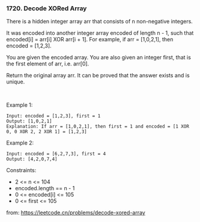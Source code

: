 ### 1720. Decode XORed Array

There is a hidden integer array arr that consists of n non-negative integers.

It was encoded into another integer array encoded of length n - 1, such that encoded[i] = arr[i] XOR arr[i + 1]. For example, if arr = [1,0,2,1], then encoded = [1,2,3].

You are given the encoded array. You are also given an integer first, that is the first element of arr, i.e. arr[0].

Return the original array arr. It can be proved that the answer exists and is unique.

 

Example 1:
```
Input: encoded = [1,2,3], first = 1
Output: [1,0,2,1]
Explanation: If arr = [1,0,2,1], then first = 1 and encoded = [1 XOR 0, 0 XOR 2, 2 XOR 1] = [1,2,3]
```

Example 2:
```
Input: encoded = [6,2,7,3], first = 4
Output: [4,2,0,7,4]
```

Constraints:

* 2 <= n <= 104
* encoded.length == n - 1
* 0 <= encoded[i] <= 105
* 0 <= first <= 105


from: https://leetcode.cn/problems/decode-xored-array
